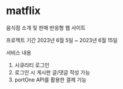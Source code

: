 # matflix

음식점 소개 및 판매 반응형 웹 사이트 

프로젝트 기간
2023년 6월 5일 ~ 2023년 6월 15일

서비스 내용 
1. 시큐리티 로그인
2. 로그인 시 게시판 글/댓글 작성 가능
3. portOne API를 활용한 결제 기능

